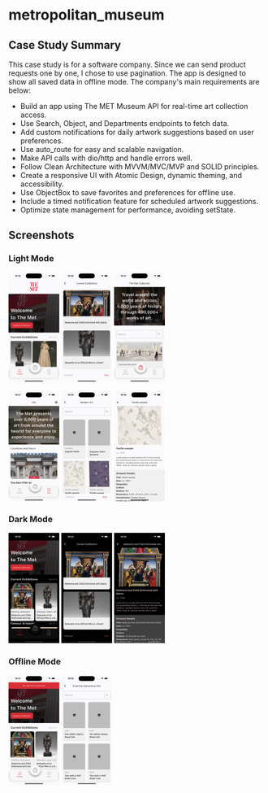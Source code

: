 # metropolitan_museum


<h2>Case Study Summary</h2>
<p>
  This case study is for a software company. Since we can send product requests one by one, I chose to use pagination. The app is designed to show all saved data in offline mode. The company's main requirements are below:
</p>
<ul>
  <li>Build an app using The MET Museum API for real-time art collection access.</li>
  <li>Use Search, Object, and Departments endpoints to fetch data.</li>
  <li>Add custom notifications for daily artwork suggestions based on user preferences.</li>
  <li>Use auto_route for easy and scalable navigation.</li>
  <li>Make API calls with dio/http and handle errors well.</li>
  <li>Follow Clean Architecture with MVVM/MVC/MVP and SOLID principles.</li>
  <li>Create a responsive UI with Atomic Design, dynamic theming, and accessibility.</li>
  <li>Use ObjectBox to save favorites and preferences for offline use.</li>
  <li>Include a timed notification feature for scheduled artwork suggestions.</li>
  <li>Optimize state management for performance, avoiding setState.</li>
</ul>

<h2>Screenshots</h2>

<h3>Light Mode</h3>
<p>
  <img src="assets/images/scr1.png" alt="Aydınlık Mod 1" width="100">
  <img src="assets/images/scr2.png" alt="Aydınlık Mod 2" width="100">
  <img src="assets/images/scr3.png" alt="Aydınlık Mod 3" width="100">
</p>
<p>
  <img src="assets/images/scr4.png" alt="Aydınlık Mod 4" width="100">
  <img src="assets/images/scr5.png" alt="Aydınlık Mod 5" width="100">
  <img src="assets/images/scr6.png" alt="Aydınlık Mod 6" width="100">
</p>

<h3>Dark Mode</h3>
<p>
  <img src="assets/images/scr7.png" alt="Karanlık Mod 1" width="100">
  <img src="assets/images/scr8.png" alt="Karanlık Mod 2" width="100">
  <img src="assets/images/scr9.png" alt="Karanlık Mod 3" width="100">
</p>

<h3>Offline Mode</h3>
<p>
  <img src="assets/images/scr10.png" alt="Offline Mod 1" width="100">
  <img src="assets/images/scr11.png" alt="Offline Mod 2" width="100">
</p>



